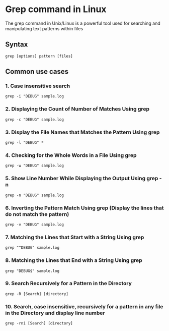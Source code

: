 # Grep command in Linux

The grep command in Unix/Linux is a powerful tool used for searching and manipulating text patterns within files

## Syntax
 
```
grep [options] pattern [files]
```

## Common use cases

### 1. Case insensitive search

```
grep -i "DEBUG" sample.log
```

### 2. Displaying the Count of Number of Matches Using grep

```
grep -c "DEBUG" sample.log
```

### 3. Display the File Names that Matches the Pattern Using grep

```
grep -l "DEBUG" *
```

### 4. Checking for the Whole Words in a File Using grep

```
grep -w "DEBUG" sample.log
```

### 5. Show Line Number While Displaying the Output Using grep -n

```
grep -n "DEBUG" sample.log
```

### 6. Inverting the Pattern Match Using grep (Display the lines that do not match the pattern)

```
grep -v "DEBUG" sample.log
```

### 7. Matching the Lines that Start with a String Using grep

```
grep "^DEBUG" sample.log
```

### 8. Matching the Lines that End with a String Using grep

```
grep "DEBUG$" sample.log
```

### 9. Search Recursively for a Pattern in the Directory

```
grep -R [Search] [directory]
```

### 10. Search, case insensitive, recursively for a pattern in any file in the Directory and display line number

```
grep -rni [Search] [directory]
```


